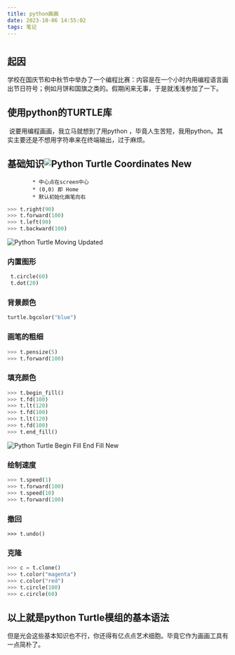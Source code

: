 ```yaml
---
title: python画画
date: 2023-10-06 14:55:02
tags: 笔记
---
```


# 

## 	起因

​		学校在国庆节和中秋节中举办了一个编程比赛：内容是在一个小时内用编程语言画出节日符号；例如月饼和国旗之类的。假期闲来无事，于是就浅浅参加了一下。

## 	使用python的TURTLE库

​		说要用编程画画，我立马就想到了用python ，毕竟人生苦短，我用python。其实主要还是不想用字符串来在终端输出，过于麻烦。

## 		基础知识![Python Turtle Coordinates New](https://files.realpython.com/media/Turtle_EDIT_Graph.790c213ce0ba.jpg)

			* 中心点在screen中心
			* (0,0) 即 Home
			* 默认初始化画笔向右

```python
>>> t.right(90)   
>>> t.forward(100)
>>> t.left(90)
>>> t.backward(100)
```

![Python Turtle Moving Updated](https://files.realpython.com/media/Update_-_Moving_Turtle_VIDEO_GIF.61623cf40fed.gif)

### 	内置图形

```python
 t.circle(60)
 t.dot(20)
```

### 	背景颜色

```python
turtle.bgcolor("blue")
```

### 	画笔的粗细

```python
>>> t.pensize(5)
>>> t.forward(100)
```

### 	填充颜色

```python
>>> t.begin_fill()
>>> t.fd(100)
>>> t.lt(120)
>>> t.fd(100)
>>> t.lt(120)
>>> t.fd(100)
>>> t.end_fill()
```

![Python Turtle Begin Fill End Fill New](https://files.realpython.com/media/Turtle_Begin_End_Fill_GIF.849f73374a22.gif)

### 	绘制速度

```python
>>> t.speed(1)
>>> t.forward(100)
>>> t.speed(10)
>>> t.forward(100)
```

### 	撤回

```
>>> t.undo()
```

### 	克隆

```python
>>> c = t.clone()
>>> t.color("magenta")
>>> c.color("red")
>>> t.circle(100)
>>> c.circle(60)
```

## 以上就是python Turtle模组的基本语法

​	但是光会这些基本知识也不行，你还得有亿点点艺术细胞。毕竟它作为画画工具有一点简朴了。
